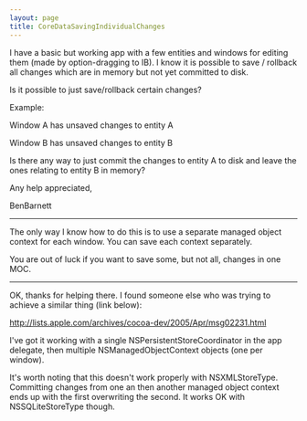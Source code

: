 ```yaml
---
layout: page
title: CoreDataSavingIndividualChanges
---
```


I have a basic but working app with a few entities and windows for editing them (made by option-dragging to IB). I know it is possible to save / rollback all changes which are in memory but not yet committed to disk.

Is it possible to just save/rollback certain changes?

Example:

Window A has unsaved changes to entity A

Window B has unsaved changes to entity B


Is there any way to just commit the changes to entity A to disk and leave the ones relating to entity B in memory?

Any help appreciated,

BenBarnett

----

The only way I know how to do this is to use a separate managed object context for each window. You can save each context separately.

You are out of luck if you want to save some, but not all, changes in one MOC.

----

OK, thanks for helping there. I found someone else who was trying to achieve a similar thing (link below):

http://lists.apple.com/archives/cocoa-dev/2005/Apr/msg02231.html


I've got it working with a single NSPersistentStoreCoordinator in the app delegate, then multiple NSManagedObjectContext objects (one per window).

It's worth noting that this doesn't work properly with NSXMLStoreType. Committing changes from one an then another managed object context ends up with the first overwriting the second. It works OK with NSSQLiteStoreType though.

